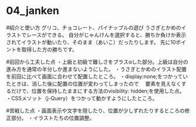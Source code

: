 # 04_janken

#紹介と使い方
グリコ、チョコレート、パイナップルの遊び うさぎとかめのイラストでレースができる。
自分がじゃんけんを選択すると、勝ちか負けか表示されてイラストが動いたり、そのまま（あいこ）だったりします。 先に10ポイントを取得した方の勝ちです。

#前回から工夫した点
・上級と初級で難しさをプラスαした部分。上級は自分の進み方を通常の半分しか進まないようにした。
・うさぎとかめのイラスト配置を前回に比べて画面に合わせて配置したところ。
・display:none;をつかっていたときは、消した後に配置の位置が変わってしまったので
　要素を見えなくするだけで、位置を保持したままにする方法のvisibility: hidden;を使用した点。
・CSSメソット（j-Query）をつかって動かすようにしたところ。

#苦戦した点
・画面表示や文字を隠したり、位置が少しずれたりするところの修正部分。 
・イラストたちの位置調整。
